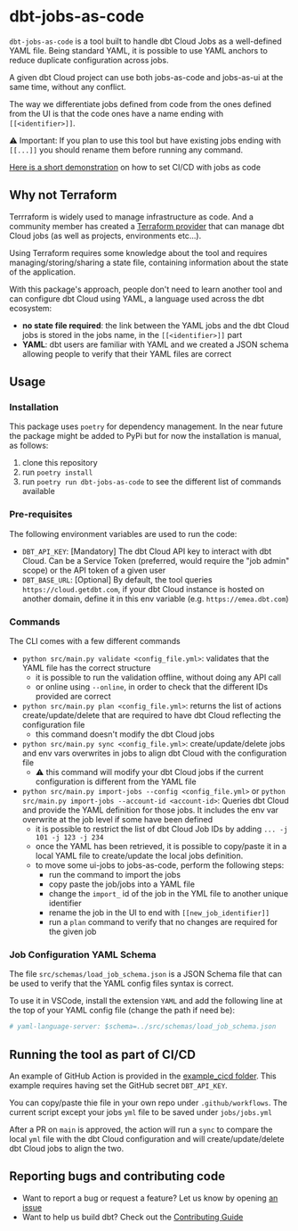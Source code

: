# dbt-jobs-as-code

`dbt-jobs-as-code` is a tool built to handle dbt Cloud Jobs as a well-defined YAML file. Being standard YAML, it is possible to use YAML anchors to reduce duplicate configuration across jobs.

A given dbt Cloud project can use both jobs-as-code and jobs-as-ui at the same time, without any conflict.

The way we differentiate jobs defined from code from the ones defined from the UI is that the code ones have a name ending with `[[<identifier>]]`.

⚠️ Important: If you plan to use this tool but have existing jobs ending with `[[...]]` you should rename them before running any command.

[Here is a short demonstration](https://www.loom.com/share/f134030151d649bfb5ff77dd615aab8d) on how to set CI/CD with jobs as code

## Why not Terraform

Terrraform is widely used to manage infrastructure as code. And a community member has created a [Terraform provider](https://registry.terraform.io/providers/GtheSheep/dbt-cloud/latest) that can manage dbt Cloud jobs (as well as projects, environments etc...).

Using Terraform requires some knowledge about the tool and requires managing/storing/sharing a state file, containing information about the state of the application.

With this package's approach, people don't need to learn another tool and can configure dbt Cloud using YAML, a language used across the dbt ecosystem:

- **no state file required**: the link between the YAML jobs and the dbt Cloud jobs is stored in the jobs name, in the `[[<identifier>]]` part
- **YAML**: dbt users are familiar with YAML and we created a JSON schema allowing people to verify that their YAML files are correct

## Usage

### Installation

This package uses `poetry` for dependency management.
In the near future the package might be added to PyPi but for now the installation is manual, as follows:

1. clone this repository
2. run `poetry install`
3. run `poetry run dbt-jobs-as-code` to see the different list of commands available

### Pre-requisites

The following environment variables are used to run the code:

- `DBT_API_KEY`: [Mandatory] The dbt Cloud API key to interact with dbt Cloud. Can be a Service Token (preferred, would require the "job admin" scope) or the API token of a given user
- `DBT_BASE_URL`: [Optional] By default, the tool queries `https://cloud.getdbt.com`, if your dbt Cloud instance is hosted on another domain, define it in this env variable (e.g. `https://emea.dbt.com`)

### Commands

The CLI comes with a few different commands

- `python src/main.py validate <config_file.yml>`: validates that the YAML file has the correct structure
  - it is possible to run the validation offline, without doing any API call
  - or online using `--online`, in order to check that the different IDs provided are correct
- `python src/main.py plan <config_file.yml>`: returns the list of actions create/update/delete that are required to have dbt Cloud reflecting the configuration file
  - this command doesn't modify the dbt Cloud jobs
- `python src/main.py sync <config_file.yml>`: create/update/delete jobs and env vars overwrites in jobs to align dbt Cloud with the configuration file
  - ⚠️ this command will modify your dbt Cloud jobs if the current configuration is different from the YAML file
- `python src/main.py import-jobs --config <config_file.yml>` or `python src/main.py import-jobs --account-id <account-id>`: Queries dbt Cloud and provide the YAML definition for those jobs. It includes the env var overwrite at the job level if some have been defined
  - it is possible to restrict the list of dbt Cloud Job IDs by adding `... -j 101 -j 123 -j 234`
  - once the YAML has been retrieved, it is possible to copy/paste it in a local YAML file to create/update the local jobs definition.
  - to move some ui-jobs to jobs-as-code, perform the following steps:
    - run the command to import the jobs
    - copy paste the job/jobs into a YAML file
    - change the `import_` id of the job in the YML file to another unique identifier
    - rename the job in the UI to end with `[[new_job_identifier]]`
    - run a `plan` command to verify that no changes are required for the given job

### Job Configuration YAML Schema

The file `src/schemas/load_job_schema.json` is a JSON Schema file that can be used to verify that the YAML config files syntax is correct.

To use it in VSCode, install the extension `YAML` and add the following line at the top of your YAML config file (change the path if need be):

```yaml
# yaml-language-server: $schema=../src/schemas/load_job_schema.json
```

## Running the tool as part of CI/CD

An example of GitHub Action is provided in the [example_cicd folder](https://github.com/dbt-labs/dbt-jobs-as-code/blob/HEAD/example_cicd). This example requires having set the GitHub secret `DBT_API_KEY`.

You can copy/paste thie file in your own repo under `.github/workflows`. The current script except your jobs `yml` file to be saved under `jobs/jobs.yml`

After a PR on `main` is approved, the action will run a `sync` to compare the local `yml` file with the dbt Cloud configuration and will create/update/delete dbt Cloud jobs to align the two.

## Reporting bugs and contributing code

- Want to report a bug or request a feature? Let us know by opening [an issue](https://github.com/dbt-labs/dbt-jobs-as-code/issues/new)
- Want to help us build dbt? Check out the [Contributing Guide](https://github.com/dbt-labs/dbt-jobs-as-code/blob/HEAD/CONTRIBUTING.md)
